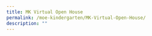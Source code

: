 ```yaml
---
title: MK Virtual Open House
permalink: /moe-kindergarten/MK-Virtual-Open-House/
description: ""
---
```

